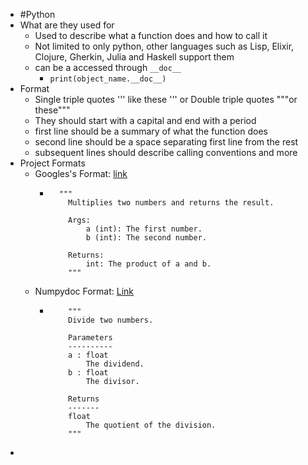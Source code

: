 - #Python
- What are they used for
	- Used to describe what a function does and how to call it
	- Not limited to only python, other languages such as Lisp, Elixir, Clojure, Gherkin, Julia and Haskell support them
	- can be a accessed through ``__doc__``
		- ``print(object_name.__doc__)``
- Format
	- Single triple quotes ''' like these ''' or Double triple quotes """or these"""
	- They should start with a capital and end with a period
	- first line should be a summary of what the function does
	- second line should be a space separating first line from the rest
	- subsequent lines should describe calling conventions and more
- Project Formats
	- Googles's Format: [link](https://google.github.io/styleguide/pyguide.html)
		- ```
		  	"""
		      Multiplies two numbers and returns the result.
		  
		      Args:
		          a (int): The first number.
		          b (int): The second number.
		  
		      Returns:
		          int: The product of a and b.
		      """
		  ```
	- Numpydoc Format: [Link](https://numpydoc.readthedocs.io/en/latest/format.html)
		- ```
		      """
		      Divide two numbers.
		  
		      Parameters
		      ----------
		      a : float
		          The dividend.
		      b : float
		          The divisor.
		  
		      Returns
		      -------
		      float
		          The quotient of the division.
		      """
		  ```
-